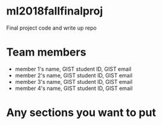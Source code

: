 # ml2018fallfinalproj

Final project code and write up repo

# Team members
* member 1's name, GIST student ID, GIST email
* member 2's name, GIST student ID, GIST email
* member 3's name, GIST student ID, GIST email
* member 4's name, GIST student ID, GIST email

# Any sections you want to put
